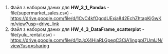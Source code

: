 1) Файл з набором даних для **HW_3_1_Pandas** - file(supermarket_sales.csv) - https://drive.google.com/file/d/1CvC4kfOgqdUExja842EchZhtapKjGwKm/view?usp=drive_link
2) Файл з набором даних для **HW_4_3_DataFrame_scatterplot** - file(yulu_rental.csv) - https://drive.google.com/file/d/1zJxX4HiaRLGpeqC3CiA1ingppI7UmlJN/view?usp=sharing
